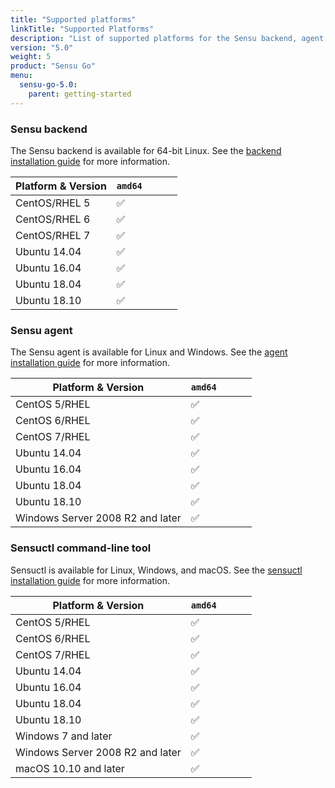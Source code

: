 ```yaml
---
title: "Supported platforms"
linkTitle: "Supported Platforms"
description: "List of supported platforms for the Sensu backend, agent, and command-line tool"
version: "5.0"
weight: 5
product: "Sensu Go"
menu:
  sensu-go-5.0:
    parent: getting-started
---
```


### Sensu backend

The Sensu backend is available for 64-bit Linux.
See the [backend installation guide][1] for more information.

| Platform & Version | `amd64` |   | | |
|--------------------|-------|-------|---|---|
| CentOS/RHEL 5      | ✅     |      | | |
| CentOS/RHEL 6      | ✅     |      | | |
| CentOS/RHEL 7      | ✅     |      | | |
| Ubuntu 14.04       | ✅     |      | | |
| Ubuntu 16.04       | ✅     |      | | |
| Ubuntu 18.04       | ✅     |      | | |
| Ubuntu 18.10       | ✅     |      | | |

### Sensu agent

The Sensu agent is available for Linux and Windows.
See the [agent installation guide][2] for more information.

| Platform & Version | `amd64` |   | | |
|--------------------|-------|-------|---|---|
| CentOS 5/RHEL      | ✅     |    | | |
| CentOS 6/RHEL      | ✅     |     | | |
| CentOS 7/RHEL      | ✅     |     | | |
| Ubuntu 14.04       | ✅     |      | | |
| Ubuntu 16.04       | ✅     |     | | |
| Ubuntu 18.04       | ✅     |     | | |
| Ubuntu 18.10       | ✅     |     | | |
| Windows Server 2008 R2 and later| ✅  |     | | |

### Sensuctl command-line tool

Sensuctl is available for Linux, Windows, and macOS.
See the [sensuctl installation guide][3] for more information.

| Platform & Version | `amd64` |   | | |
|--------------------|-------|-------|---|---|
| CentOS 5/RHEL      | ✅     |     | | |
| CentOS 6/RHEL      | ✅     |     | | |
| CentOS 7/RHEL      | ✅     |     | | |
| Ubuntu 14.04       | ✅     |      | | |
| Ubuntu 16.04       | ✅     |     | | |
| Ubuntu 18.04       | ✅     |     | | |
| Ubuntu 18.10       | ✅     |     | | |
| Windows 7 and later| ✅     |     | | |
| Windows Server 2008 R2 and later| ✅  |     | | |
| macOS 10.10 and later | ✅  |     | | |

[1]: ../../installation/install-sensu#install-the-sensu-backend
[2]: ../../installation/install-sensu#install-the-sensu-agent
[3]: ../../installation/install-sensu#install-sensuctl
